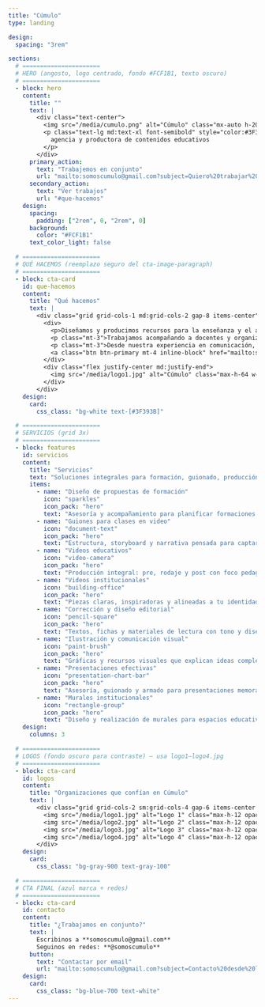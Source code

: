 ```yaml
---
title: "Cúmulo"
type: landing

design:
  spacing: "3rem"

sections:
  # ======================
  # HERO (angosto, logo centrado, fondo #FCF1B1, texto oscuro)
  # ======================
  - block: hero
    content:
      title: ""
      text: |
        <div class="text-center">
          <img src="/media/cumulo.png" alt="Cúmulo" class="mx-auto h-20 md:h-24 mb-3" loading="eager">
          <p class="text-lg md:text-xl font-semibold" style="color:#3F393B;">
            agencia y productora de contenidos educativos
          </p>
        </div>
      primary_action:
        text: "Trabajemos en conjunto"
        url: "mailto:somoscumulo@gmail.com?subject=Quiero%20trabajar%20con%20C%C3%BAmulo"
      secondary_action:
        text: "Ver trabajos"
        url: "#que-hacemos"
    design:
      spacing:
        padding: ["2rem", 0, "2rem", 0]
      background:
        color: "#FCF1B1"
      text_color_light: false

  # ======================
  # QUÉ HACEMOS (reemplazo seguro del cta-image-paragraph)
  # ======================
  - block: cta-card
    id: que-hacemos
    content:
      title: "Qué hacemos"
      text: |
        <div class="grid grid-cols-1 md:grid-cols-2 gap-8 items-center">
          <div>
            <p>Diseñamos y producimos recursos para la enseñanza y el aprendizaje en diversos formatos y plataformas.</p>
            <p class="mt-3">Trabajamos acompañando a docentes y organizaciones para fortalecer sus propuestas de formación, seleccionar los formatos más adecuados para cada contenido, estructurar guiones para clases y crear materiales visuales, audiovisuales y escritos que enriquezcan sus iniciativas y las acerquen a sus estudiantes.</p>
            <p class="mt-3">Desde nuestra experiencia en comunicación, cine, artes visuales y diseño gráfico, ofrecemos un enfoque que integra diversas disciplinas para dar vida a proyectos educativos innovadores, creativos y accesibles.</p>
            <a class="btn btn-primary mt-4 inline-block" href="mailto:somoscumulo@gmail.com">Escribinos</a>
          </div>
          <div class="flex justify-center md:justify-end">
            <img src="/media/logo1.jpg" alt="Cúmulo" class="max-h-64 w-auto rounded-lg shadow-sm" loading="lazy">
          </div>
        </div>
    design:
      card:
        css_class: "bg-white text-[#3F393B]"

  # ======================
  # SERVICIOS (grid 3x)
  # ======================
  - block: features
    id: servicios
    content:
      title: "Servicios"
      text: "Soluciones integrales para formación, guionado, producción audiovisual y diseño."
      items:
        - name: "Diseño de propuestas de formación"
          icon: "sparkles"
          icon_pack: "hero"
          text: "Asesoría y acompañamiento para planificar formaciones efectivas y medibles."
        - name: "Guiones para clases en video"
          icon: "document-text"
          icon_pack: "hero"
          text: "Estructura, storyboard y narrativa pensada para captar y mantener la atención."
        - name: "Videos educativos"
          icon: "video-camera"
          icon_pack: "hero"
          text: "Producción integral: pre, rodaje y post con foco pedagógico."
        - name: "Videos institucionales"
          icon: "building-office"
          icon_pack: "hero"
          text: "Piezas claras, inspiradoras y alineadas a tu identidad."
        - name: "Corrección y diseño editorial"
          icon: "pencil-square"
          icon_pack: "hero"
          text: "Textos, fichas y materiales de lectura con tono y diseño consistentes."
        - name: "Ilustración y comunicación visual"
          icon: "paint-brush"
          icon_pack: "hero"
          text: "Gráficas y recursos visuales que explican ideas complejas."
        - name: "Presentaciones efectivas"
          icon: "presentation-chart-bar"
          icon_pack: "hero"
          text: "Asesoría, guionado y armado para presentaciones memorables."
        - name: "Murales institucionales"
          icon: "rectangle-group"
          icon_pack: "hero"
          text: "Diseño y realización de murales para espacios educativos y culturales."
    design:
      columns: 3

  # ======================
  # LOGOS (fondo oscuro para contraste) — usa logo1–logo4.jpg
  # ======================
  - block: cta-card
    id: logos
    content:
      title: "Organizaciones que confían en Cúmulo"
      text: |
        <div class="grid grid-cols-2 sm:grid-cols-4 gap-6 items-center justify-items-center">
          <img src="/media/logo1.jpg" alt="Logo 1" class="max-h-12 opacity-90" loading="lazy">
          <img src="/media/logo2.jpg" alt="Logo 2" class="max-h-12 opacity-90" loading="lazy">
          <img src="/media/logo3.jpg" alt="Logo 3" class="max-h-12 opacity-90" loading="lazy">
          <img src="/media/logo4.jpg" alt="Logo 4" class="max-h-12 opacity-90" loading="lazy">
        </div>
    design:
      card:
        css_class: "bg-gray-900 text-gray-100"

  # ======================
  # CTA FINAL (azul marca + redes)
  # ======================
  - block: cta-card
    id: contacto
    content:
      title: "¿Trabajamos en conjunto?"
      text: |
        Escribinos a **somoscumulo@gmail.com**  
        Seguinos en redes: **@somoscumulo**
      button:
        text: "Contactar por email"
        url: "mailto:somoscumulo@gmail.com?subject=Contacto%20desde%20la%20web"
    design:
      card:
        css_class: "bg-blue-700 text-white"
---
```

